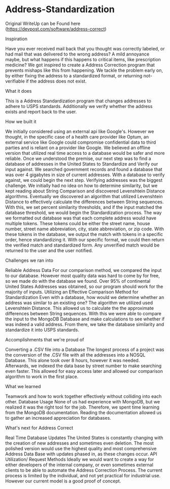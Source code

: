 # Address-Standardization
Original WriteUp can be Found here (https://devpost.com/software/address-correct)

Inspiration

Have you ever received mail back that you thought was correctly labeled, or had mail that was delivered to the wrong address? A mild annoyance maybe, but what happens if this happens to critical items, like prescription medicine? We got inspired to create a Address Correction program that prevents mishaps like this from happening. We tackle the problem early on, by either fixing the address to a standardized format, or returning not-verifiable if the address does not exist.

What it does

This is a Address Standardization program that changes addresses to adhere to USPS standards. Additionally we verify whether the address exists and report back to the user.

How we built it

We initially considered using an external api like Google's. However we thought, in the specific case of a health care provider like Optum, an external service like Google could compromise confidential data to third parties and is reliant on a provider like Google. We believed an offline version that utilized real time access to a database would be safer and more reliable.
Once we understood the premise, our next step was to find a database of addresses in the United States to Standardize and Verify our input against. We searched government records and found a database that was over 4 gigabytes in size of current addresses. With a database to verify against, we could begin the next step.
Verifying addresses was the biggest challenge. We initially had no idea on how to determine similarity, but we kept reading about String Comparison and discovered Levenshtein Distance algorithms. Eventually we discovered an algorithm that utilized Levenshtein Distance to effectively calculate the differences between String sequences. With this, we set percent similarity thresholds, and if the input matched the database threshold, we would begin the Standardization process.
The way we formatted out database was that each complete address would have multiple tokens. These tokens could be either the street name, house number, street name abbreviation, city, state abbreviation, or zip code. With these tokens in the database, we output the match with tokens in a specific order, hence standardizing it. With our specific format, we could then return the verified match and standardized form. Any unverified match would be returned to the user and the user notified.

Challenges we ran into

Reliable Address Data
For our comparison method, we compared the input to our database. However most quality data was hard to come by for free, so we made do with the database we found. Over 95% of continental United States Addresses was obtained, so our program should work for the majority of inputs.
Utilizing an Effective Comparison Method for Standardization
Even with a database, how would we determine whether an address was similar to an existing one? The algorithm we utilized used Levenshtein Distance. This allowed us to calculate the the approximate differences between String sequences. With this we were able to compare the input to the MongoDB Database and make calculations to see whether if was indeed a valid address. From there, we take the database similarity and standardize it into USPS standards.

Accomplishments that we're proud of

Converting a .CSV file into a Database
The longest process of a project was the conversion of the .CSV file with all the addresses into a NOSQL Database. This alone took over 8 hours, however it was needed. Afterwards, we indexed the data base by street number to make searching even faster. This allowed for easy access later and allowed our comparison algorithm to work in the first place.

What we learned

Teamwork and how to work together effectively without colliding into each other.
Database Usage
None of us had experience with MongoDB, but we realized it was the right tool for the job. Therefore, we spent time learning from the MongoDB documentation. Reading the documentation allowed us to gather an increased appreciation for databases.

What's next for Address Correct

Real Time Database Updates
The United States is constantly changing with the creation of new addresses and sometimes even deletion. The most polished version would use the highest quality and most comprehensive Address Data Base with updates phased in, as these changes occur.
API Utilization/ Request Methods
Ideally we would want to create a way for either developers of the internal company, or even sometimes external clients to be able to automate the Address Correction Process. The current process is limited by the individual, and not yet practical for industrial use. However our current model is a good proof of concept.

